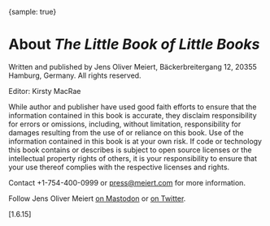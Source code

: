 {sample: true}
# About _The Little Book of Little Books_

Written and published by Jens Oliver Meiert, Bäckerbreitergang 12, 20355 Hamburg, Germany. All rights reserved.

Editor: Kirsty MacRae

While author and publisher have used good faith efforts to ensure that the information contained in this book is accurate, they disclaim responsibility for errors or omissions, including, without limitation, responsibility for damages resulting from the use of or reliance on this book. Use of the information contained in this book is at your own risk. If code or technology this book contains or describes is subject to open source licenses or the intellectual property rights of others, it is your responsibility to ensure that your use thereof complies with the respective licenses and rights.

Contact +1-754-400-0999 or press@meiert.com for more information.

Follow Jens Oliver Meiert [on Mastodon](https://mas.to/@j9t) or [on Twitter](https://twitter.com/j9t).

[1.6.15]